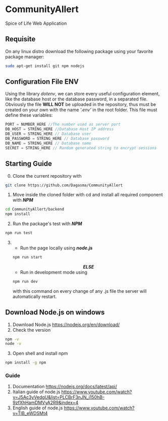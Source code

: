 # CommunityAllert
Spice of Life Web Application
## Requisite
On any linux distro download the following package using your favorite package manager:
```sh
sudo apt-get install git npm nodejs
```
## Configuration File ENV
Using the library <i>dotenv</i>, we can store every useful configuration element, like the database host or the database password, in a separated file.
Obviously the file <b>WILL NOT</b> be uploaded in the repository, thus must be created on your own with the name <i>'.env'</i> in the root folder.
This file must define these variables:
```js
PORT = NUMBER_HERE //The number used as server port
DB_HOST = STRING_HERE //Database Host IP address
DB_USER = STRING_HERE // Database user
DB_PASSWORD = STRING_HERE // Database password
DB_NAME = STRING_HERE // Database name
SECRET = STRING_HERE // Random generated string to encrypt sessions
```

## Starting Guide
0. Clone the current repository with
```bash
git clone https://github.com/Dagasma/CommunityAllert
```

1. Move inside the cloned folder with cd and install all required component with <b><i>NPM</b></i>
```bash
cd CommunityAllert/backend
npm install
```
2. Run the package's test with <b><i>NPM</b></i>
```bash
npm run test
```

3. + Run the page locally using <b><i>node.js</b></i>
    ```bash
    npm run start
    ```
    <b><i><center>ELSE</center></b></i>
    + Run in development mode using 
    ```bash
    npm run dev
    ```
    with this command on every change of any .js file the server will automatically restart.

## Download Node.js on windows
1.  Download Node.js https://nodejs.org/en/download/
2.  Check the version 
```bash
npm -v
node -v
```
3. Open shell and install npm 
```bash
npm install -g npm
```
### Guide
1. Documentation https://nodejs.org/docs/latest/api/
2. Italian guide of node.js https://www.youtube.com/watch?v=J5Ac3yVedgU&list=PLCBrF3nJN_i150hB-9zfXhHamDMVyA2R9&index=4
3. English guide of node.js https://www.youtube.com/watch?v=TlB_eWDSMt4
